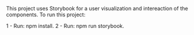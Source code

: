 This project  uses Storybook for a user visualization and intereaction of the components. To run this project:

1 - Run: npm install.
2 - Run: npm run storybook. 
